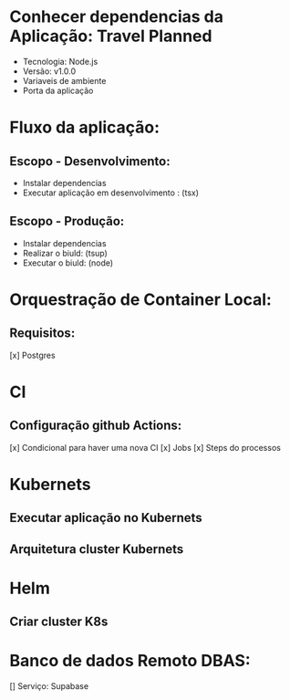 # Conhecer dependencias da Aplicação: Travel Planned

- Tecnologia: Node.js
- Versão: v1.0.0
- Variaveis de ambiente
- Porta da aplicação

# Fluxo da aplicação:

## Escopo - Desenvolvimento:

- Instalar dependencias
- Executar aplicação em desenvolvimento : (tsx)

## Escopo - Produção:

- Instalar dependencias
- Realizar o biuld: (tsup)
- Executar o biuld: (node)


# Orquestração de Container Local:

## Requisitos:

[x] Postgres

# CI

## Configuração github Actions:

[x] Condicional para haver uma nova CI
[x] Jobs
[x] Steps do processos

# Kubernets



## Executar aplicação no Kubernets

## Arquitetura cluster Kubernets

# Helm

## Criar cluster K8s

# Banco de dados Remoto DBAS:

[] Serviço: Supabase
